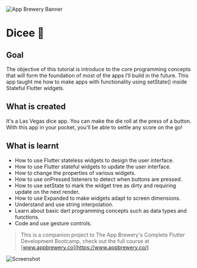 ![App Brewery Banner](https://github.com/londonappbrewery/Images/blob/master/AppBreweryBanner.png)


# Dicee 🎲

## Goal

The objective of this tutorial is introduce to the core programming concepts that will form the foundation of most of the apps I’ll build in the future. This app taught me how to make apps with functionality using setState() inside Stateful Flutter widgets.


## What is created

It's a Las Vegas dice app. You can make the die roll at the press of a button. With this app in your pocket, you’ll be able to settle any score on the go!


## What is learnt

- How to use Flutter stateless widgets to design the user interface.
- How to use Flutter stateful widgets to update the user interface.
- How to change the properties of various widgets.
- How to use onPressed listeners to detect when buttons are pressed.
- How to use setState to mark the widget tree as dirty and requiring update on the next render.
- How to use Expanded to make widgets adapt to screen dimensions.
- Understand and use string interpolation.
- Learn about basic dart programming concepts such as data types and functions.
- Code and use gesture controls.

>This is a companion project to The App Brewery's Complete Flutter Development Bootcamp, check out the full course at [www.appbrewery.co](https://www.appbrewery.co/)

![Screenshot](https://github.com/londonappbrewery/Images/blob/master/readme-end-banner.png)
